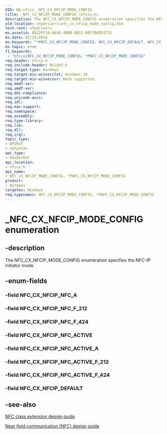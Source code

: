 ```yaml
---
UID: NE:nfccx._NFC_CX_NFCIP_MODE_CONFIG
title: _NFC_CX_NFCIP_MODE_CONFIG (nfccx.h)
description: The NFC_CX_NFCIP_MODE_CONFIG enumeration specifies the NFC-IP initiator mode.
old-location: nfpdrivers\nfc_cx_nfcip_mode_config.htm
tech.root: nfpdrivers
ms.assetid: B922FF18-8840-4BBB-8B32-BEF7B6DE4731
ms.date: 02/15/2018
ms.keywords: "*PNFC_CX_NFCIP_MODE_CONFIG, NFC_CX_NFCIP_DEFAULT, NFC_CX_NFCIP_MODE_CONFIG, NFC_CX_NFCIP_MODE_CONFIG enumeration [Near-Field Proximity Drivers], NFC_CX_NFCIP_MODE_CONFIG,*PNFC_CX_NFCIP_MODE_CONFIG, NFC_CX_NFCIP_MODE_CONFIG,*PNFC_CX_NFCIP_MODE_CONFIG enumeration [Near-Field Proximity Drivers], NFC_CX_NFCIP_NFC_A, NFC_CX_NFCIP_NFC_ACTIVE, NFC_CX_NFCIP_NFC_ACTIVE_A, NFC_CX_NFCIP_NFC_ACTIVE_F_212, NFC_CX_NFCIP_NFC_ACTIVE_F_424, NFC_CX_NFCIP_NFC_F_212, NFC_CX_NFCIP_NFC_F_424, _NFC_CX_NFCIP_MODE_CONFIG, nfccx/NFC_CX_NFCIP_DEFAULT, nfccx/NFC_CX_NFCIP_MODE_CONFIG, nfccx/NFC_CX_NFCIP_NFC_A, nfccx/NFC_CX_NFCIP_NFC_ACTIVE, nfccx/NFC_CX_NFCIP_NFC_ACTIVE_A, nfccx/NFC_CX_NFCIP_NFC_ACTIVE_F_212, nfccx/NFC_CX_NFCIP_NFC_ACTIVE_F_424, nfccx/NFC_CX_NFCIP_NFC_F_212, nfccx/NFC_CX_NFCIP_NFC_F_424, nfpdrivers.nfc_cx_nfcip_mode_config"
ms.topic: enum
f1_keywords:
 - "nfccx/NFC_CX_NFCIP_MODE_CONFIG, *PNFC_CX_NFCIP_MODE_CONFIG"
req.header: nfccx.h
req.include-header: Ncidef.h
req.target-type: Windows
req.target-min-winverclnt: Windows 10
req.target-min-winversvr: None supported
req.kmdf-ver: 
req.umdf-ver: 
req.ddi-compliance: 
req.unicode-ansi: 
req.idl: 
req.max-support: 
req.namespace: 
req.assembly: 
req.type-library: 
req.lib: 
req.dll: 
req.irql: 
topic_type:
- APIRef
- kbSyntax
api_type:
- HeaderDef
api_location:
- nfccx.h
api_name:
- NFC_CX_NFCIP_MODE_CONFIG, *PNFC_CX_NFCIP_MODE_CONFIG
product:
- Windows
targetos: Windows
req.typenames: NFC_CX_NFCIP_MODE_CONFIG, *PNFC_CX_NFCIP_MODE_CONFIG
---
```


# _NFC_CX_NFCIP_MODE_CONFIG enumeration


## -description


The NFC_CX_NFCIP_MODE_CONFIG enumeration specifies the NFC-IP initiator mode.


## -enum-fields




### -field NFC_CX_NFCIP_NFC_A


### -field NFC_CX_NFCIP_NFC_F_212


### -field NFC_CX_NFCIP_NFC_F_424


### -field NFC_CX_NFCIP_NFC_ACTIVE


### -field NFC_CX_NFCIP_NFC_ACTIVE_A


### -field NFC_CX_NFCIP_NFC_ACTIVE_F_212


### -field NFC_CX_NFCIP_NFC_ACTIVE_F_424


### -field NFC_CX_NFCIP_DEFAULT


## -see-also




<a href="https://docs.microsoft.com/windows-hardware/drivers/nfc/nfc-class-extension-">NFC class extension design guide</a>



<a href="https://go.microsoft.com/fwlink/p/?LinkID=785320">Near field communication (NFC) design guide</a>
 

 

